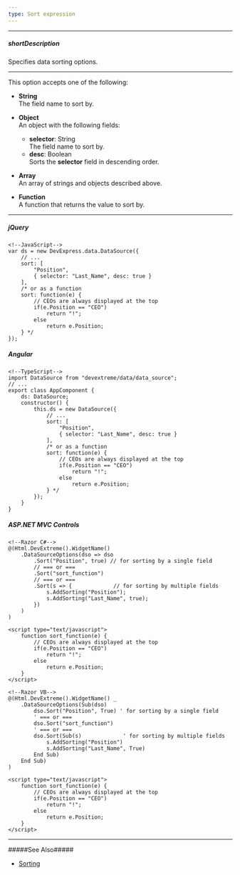 ```yaml
---
type: Sort expression
---
```

---
##### shortDescription
Specifies data sorting options.

---
This option accepts one of the following:

- **String**        
The field name to sort by.

- **Object**        
An object with the following fields:

    * **selector**: String    
    The field name to sort by.
    * **desc**: Boolean     
     Sorts the **selector** field in descending order.

- **Array**         
An array of strings and objects described above.

- **Function**      
A function that returns the value to sort by.

---
##### jQuery

    <!--JavaScript-->
    var ds = new DevExpress.data.DataSource({
        // ...
        sort: [
            "Position",
            { selector: "Last_Name", desc: true }
        ],
        /* or as a function
        sort: function(e) {
            // CEOs are always displayed at the top
            if(e.Position == "CEO") 
                return "!";
            else
                return e.Position;
        } */
    });

##### Angular

    <!--TypeScript-->
    import DataSource from "devextreme/data/data_source";
    // ...
    export class AppComponent {
        ds: DataSource;
        constructor() {
            this.ds = new DataSource({
                // ...
                sort: [
                    "Position",
                    { selector: "Last_Name", desc: true }
                ],
                /* or as a function
                sort: function(e) {
                    // CEOs are always displayed at the top
                    if(e.Position == "CEO") 
                        return "!";
                    else
                        return e.Position;
                } */
            });
        }
    }

##### ASP.NET MVC Controls

    <!--Razor C#-->
    @(Html.DevExtreme().WidgetName()
        .DataSourceOptions(dso => dso
            .Sort("Position", true) // for sorting by a single field
            // === or ===
            .Sort("sort_function")
            // === or ===
            .Sort(s => {             // for sorting by multiple fields
                s.AddSorting("Position");
                s.AddSorting("Last_Name", true);
            })
        )
    )

    <script type="text/javascript">
        function sort_function(e) {
            // CEOs are always displayed at the top
            if(e.Position == "CEO")
                return "!";
            else
                return e.Position;
        }
    </script>

    <!--Razor VB-->
    @(Html.DevExtreme().WidgetName() _
        .DataSourceOptions(Sub(dso)
            dso.Sort("Position", True) ' for sorting by a single field
            ' === or ===
            dso.Sort("sort_function")
            ' === or ===
            dso.Sort(Sub(s)             ' for sorting by multiple fields
                s.AddSorting("Position")
                s.AddSorting("Last_Name", True)
            End Sub)
        End Sub)
    )

    <script type="text/javascript">
        function sort_function(e) {
            // CEOs are always displayed at the top
            if(e.Position == "CEO")
                return "!";
            else
                return e.Position;
        }
    </script>

---

#####See Also#####
- [Sorting](/concepts/30%20Data%20Layer/5%20Data%20Layer/2%20Reading%20Data/1%20Sorting.md '/Documentation/Guide/Data_Layer/Data_Layer/#Reading_Data/Sorting')